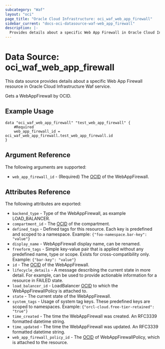 ```yaml
---
subcategory: "Waf"
layout: "oci"
page_title: "Oracle Cloud Infrastructure: oci_waf_web_app_firewall"
sidebar_current: "docs-oci-datasource-waf-web_app_firewall"
description: |-
  Provides details about a specific Web App Firewall in Oracle Cloud Infrastructure Waf service
---
```


# Data Source: oci_waf_web_app_firewall
This data source provides details about a specific Web App Firewall resource in Oracle Cloud Infrastructure Waf service.

Gets a WebAppFirewall by OCID.

## Example Usage

```hcl
data "oci_waf_web_app_firewall" "test_web_app_firewall" {
	#Required
	web_app_firewall_id = oci_waf_web_app_firewall.test_web_app_firewall.id
}
```

## Argument Reference

The following arguments are supported:

* `web_app_firewall_id` - (Required) The [OCID](https://docs.cloud.oracle.com/iaas/Content/General/Concepts/identifiers.htm) of the WebAppFirewall.


## Attributes Reference

The following attributes are exported:

* `backend_type` - Type of the WebAppFirewall, as example LOAD_BALANCER.
* `compartment_id` - The [OCID](https://docs.cloud.oracle.com/iaas/Content/General/Concepts/identifiers.htm) of the compartment.
* `defined_tags` - Defined tags for this resource. Each key is predefined and scoped to a namespace. Example: `{"foo-namespace.bar-key": "value"}` 
* `display_name` - WebAppFirewall display name, can be renamed.
* `freeform_tags` - Simple key-value pair that is applied without any predefined name, type or scope. Exists for cross-compatibility only. Example: `{"bar-key": "value"}` 
* `id` - The [OCID](https://docs.cloud.oracle.com/iaas/Content/General/Concepts/identifiers.htm) of the WebAppFirewall.
* `lifecycle_details` - A message describing the current state in more detail. For example, can be used to provide actionable information for a resource in FAILED state. 
* `load_balancer_id` - LoadBalancer [OCID](https://docs.cloud.oracle.com/iaas/Content/General/Concepts/identifiers.htm) to which the WebAppFirewallPolicy is attached to.
* `state` - The current state of the WebAppFirewall.
* `system_tags` - Usage of system tag keys. These predefined keys are scoped to namespaces. Example: `{"orcl-cloud.free-tier-retained": "true"}` 
* `time_created` - The time the WebAppFirewall was created. An RFC3339 formatted datetime string.
* `time_updated` - The time the WebAppFirewall was updated. An RFC3339 formatted datetime string.
* `web_app_firewall_policy_id` - The [OCID](https://docs.cloud.oracle.com/iaas/Content/General/Concepts/identifiers.htm) of WebAppFirewallPolicy, which is attached to the resource.

